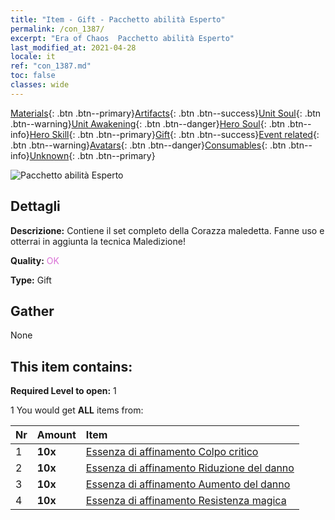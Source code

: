 ```yaml
---
title: "Item - Gift - Pacchetto abilità Esperto"
permalink: /con_1387/
excerpt: "Era of Chaos  Pacchetto abilità Esperto"
last_modified_at: 2021-04-28
locale: it
ref: "con_1387.md"
toc: false
classes: wide
---
```

 [Materials](/ItemsIT/){: .btn .btn--primary}[Artifacts](/ItemsIT/Artifacts/){: .btn .btn--success}[Unit Soul](/ItemsIT/UnitSoul/){: .btn .btn--warning}[Unit Awakening](/ItemsIT/UnitAwakening/){: .btn .btn--danger}[Hero Soul](/ItemsIT/HeroSoul/){: .btn .btn--info}[Hero Skill](/ItemsIT/HeroSkill/){: .btn .btn--primary}[Gift](/ItemsIT/Gift/){: .btn .btn--success}[Event related](/ItemsIT/Events/){: .btn .btn--warning}[Avatars](/ItemsIT/Avatars/){: .btn .btn--danger}[Consumables](/ItemsIT/Consumables/){: .btn .btn--info}[Unknown](/ItemsIT/Unknown/){: .btn .btn--primary}

 ![Pacchetto abilità Esperto](/images/t/i_905001.png)

## Dettagli
 **Descrizione:** Contiene il set completo della Corazza maledetta. Fanne uso e otterrai in aggiunta la tecnica Maledizione!

 **Quality:** <span style="color: #DA70D6">OK</span>

 **Type:** Gift

## Gather

  None

## This item contains:

 **Required Level to open:** 1

 1 You would get **ALL** items  from:

  | Nr | Amount |     Item    |
  |:---|:-------|:------------|
  | 1 |  **10x** | [Essenza di affinamento Colpo critico](/ItemsIT/con_1115/) |  | 
  | 2 |  **10x** | [Essenza di affinamento Riduzione del danno](/ItemsIT/con_1116/) |  | 
  | 3 |  **10x** | [Essenza di affinamento Aumento del danno](/ItemsIT/con_1117/) |  | 
  | 4 |  **10x** | [Essenza di affinamento Resistenza magica](/ItemsIT/con_1118/) |  | 
